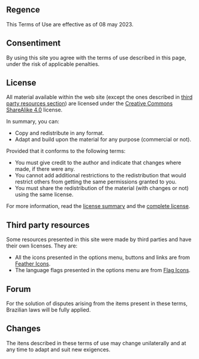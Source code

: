 
## Regence

This Terms of Use are effective as of 08 may 2023.

## Consentiment

By using this site you agree with the terms of use described in this page, under the risk of applicable penalties.

## License

All material available within the web site (except the ones described in [third party resources section](#third-party-resources)) are licensed under the [Creative Commons ShareAlike 4.0](https://creativecommons.org/licenses/by-sa/4.0/legalcode) license.

In summary, you can:

  - Copy and redistribute in any format.
  - Adapt and build upon the material for any purpose (commercial or not).

Provided that it conforms to the following terms:

  - You must give credit to the author and indicate that changes where made, if there were any.
  - You cannot add additional restrictions to the redistribution that would restrict others from getting the same permissions granted to you.
  - You must share the redistribution of the material (with changes or not) using the same license.

For more information, read the [license summary](https://creativecommons.org/licenses/by-sa/4.0/) and the [complete license](https://creativecommons.org/licenses/by-sa/4.0/legalcode).

## Third party resources

Some resources presented in this site were made by third parties and have their own licenses. They are:

  - All the icons presented in the options menu, buttons and links are from [Feather Icons](https://feathericons.com).
  - The language flags presented in the options menu are from [Flag Icons](https://github.com/lipis/flag-icons).

## Forum

For the solution of disputes arising from the items present in these terms, Brazilian laws will be fully applied.

## Changes

The itens described in these terms of use may change unilaterally and at any time to adapt and suit new exigences.
